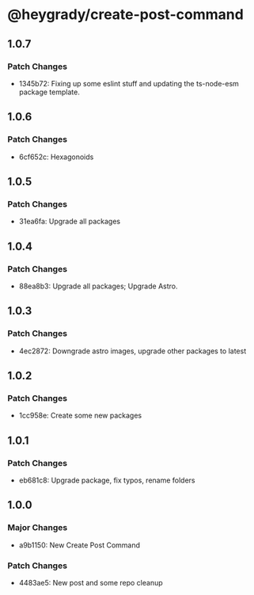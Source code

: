 # @heygrady/create-post-command

## 1.0.7

### Patch Changes

- 1345b72: Fixing up some eslint stuff and updating the ts-node-esm package template.

## 1.0.6

### Patch Changes

- 6cf652c: Hexagonoids

## 1.0.5

### Patch Changes

- 31ea6fa: Upgrade all packages

## 1.0.4

### Patch Changes

- 88ea8b3: Upgrade all packages; Upgrade Astro.

## 1.0.3

### Patch Changes

- 4ec2872: Downgrade astro images, upgrade other packages to latest

## 1.0.2

### Patch Changes

- 1cc958e: Create some new packages

## 1.0.1

### Patch Changes

- eb681c8: Upgrade package, fix typos, rename folders

## 1.0.0

### Major Changes

- a9b1150: New Create Post Command

### Patch Changes

- 4483ae5: New post and some repo cleanup
